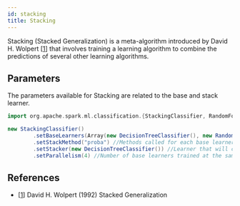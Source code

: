 ```yaml
---
id: stacking
title: Stacking
---
```


Stacking (Stacked Generalization) is a meta-algorithm introduced by David H. Wolpert [[1](#references)] that involves training a learning algorithm to combine the predictions of several other learning algorithms.

## Parameters

The parameters available for Stacking are related to the base and stack learner.

```scala
import org.apache.spark.ml.classification.{StackingClassifier, RandomForestClassifier, DecisionTreeClassifier}

new StackingClassifier()
        .setBaseLearners(Array(new DecisionTreeClassifier(), new RandomForestClassifier())) //Base learners used by the meta-estimator.
        .setStackMethod("proba") //Methods called for each base learner.
        .setStacker(new DecisionTreeClassifier()) //Learner that will combine the predictions of base learners.
        .setParallelism(4) //Number of base learners trained at the same time.
```

## References

 * [[1](https://citeseerx.ist.psu.edu/viewdoc/download?doi=10.1.1.133.8090&rep=rep1&type=pdf)] David H. Wolpert (1992) Stacked Generalization